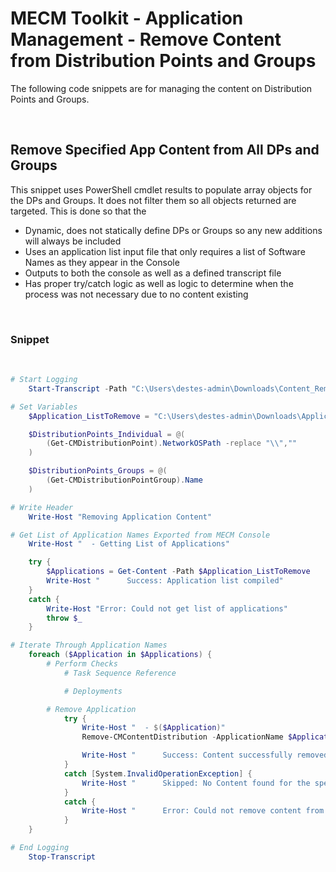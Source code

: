 # MECM Toolkit - Application Management - Remove Content from Distribution Points and Groups

The following code snippets are for managing the content on Distribution Points and Groups.

&nbsp;

## Remove Specified App Content from All DPs and Groups

This snippet uses PowerShell cmdlet results to populate array objects for the DPs and Groups. It does not filter them so all objects returned are targeted. This is done so that the

- Dynamic, does not statically define DPs or Groups so any new additions will always be included
- Uses an application list input file that only requires a list of Software Names as they appear in the Console
- Outputs to both the console as well as a defined transcript file
- Has proper try/catch logic as well as logic to determine when the process was not necessary due to no content existing

&nbsp;

### Snippet

&nbsp;


```powershell
# Start Logging
    Start-Transcript -Path "C:\Users\destes-admin\Downloads\Content_Removal.log"

# Set Variables
    $Application_ListToRemove = "C:\Users\destes-admin\Downloads\Applications.txt"

    $DistributionPoints_Individual = @(
        (Get-CMDistributionPoint).NetworkOSPath -replace "\\",""
    )

    $DistributionPoints_Groups = @(
        (Get-CMDistributionPointGroup).Name
    )

# Write Header
    Write-Host "Removing Application Content"

# Get List of Application Names Exported from MECM Console
    Write-Host "  - Getting List of Applications"

    try {
        $Applications = Get-Content -Path $Application_ListToRemove
        Write-Host "      Success: Application list compiled"
    }
    catch {
        Write-Host "Error: Could not get list of applications"
        throw $_
    }

# Iterate Through Application Names
    foreach ($Application in $Applications) {
        # Perform Checks
            # Task Sequence Reference

            # Deployments

        # Remove Application
            try {
                Write-Host "  - $($Application)"
                Remove-CMContentDistribution -ApplicationName $Application -DisableContentDependencyDetection -DistributionPointGroupName $DistributionPoints_Groups -DistributionPointName $DistributionPoints_Individual -Force

                Write-Host "      Success: Content successfully removed"
            }
            catch [System.InvalidOperationException] {
                Write-Host "      Skipped: No Content found for the specified application"
            }
            catch {
                Write-Host "      Error: Could not remove content from DPs / DP Groups"
            }
    }

# End Logging
    Stop-Transcript
```
